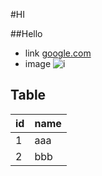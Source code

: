 #HI

##Hello
* link
[google.com](google.com)
* image
![i](http://finfra.com/f/f/f.png)
## Table
|id|name|
|--|-------|
|1|aaa|
|2|bbb|
